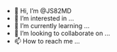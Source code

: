 - 👋 Hi, I’m @JS82MD
- 👀 I’m interested in ...
- 🌱 I’m currently learning ...
- 💞️ I’m looking to collaborate on ...
- 📫 How to reach me ...

<!---
JS82MD/JS82MD is a ✨ special ✨ repository because its `README.md` (this file) appears on your GitHub profile.
You can click the Preview link to take a look at your changes.
--->
